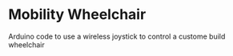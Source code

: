 # Mobility Wheelchair
Arduino code to use a wireless joystick to control a custome build wheelchair
